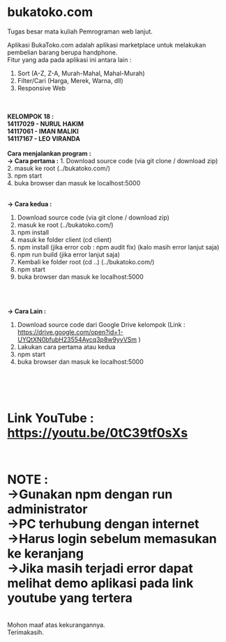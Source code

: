 # bukatoko.com
Tugas besar mata kuliah Pemrograman web lanjut.

Aplikasi BukaToko.com adalah aplikasi marketplace untuk melakukan pembelian barang berupa handphone. 
<br>Fitur yang ada pada aplikasi ini antara lain : <br>
  1. Sort (A-Z, Z-A, Murah-Mahal, Mahal-Murah) <br>
  2. Filter/Cari (Harga, Merek, Warna, dll) <br>
  3. Responsive Web
<br>
<br><b>KELOMPOK 18 : <br>
  14117029 - NURUL HAKIM <br>
  14117061 - IMAN MALIKI <br>
  14117167 - LEO VIRANDA <br>
</b>
<br>
<b>Cara menjalankan program :</b>
<br><b>-> Cara pertama :</b>
  1. Download source code (via git clone / download zip)<br>
  2. masuk ke root (../bukatoko.com/)<br>
  3. npm start<br>
  4. buka browser dan masuk ke localhost:5000<br>
  
<br><b>-> Cara kedua :</b>
  1. Download source code (via git clone / download zip)<br>
  2. masuk ke root (../bukatoko.com/)<br>
  3. npm install<br>
  4. masuk ke folder client (cd client)<br>
  5. npm install (jika error cob : npm audit fix) (kalo masih error lanjut saja) <br>
  6. npm run build (jika error lanjut saja)<br>
  7. Kembali ke folder root (cd ..) (../bukatoko.com/)<br>
  8. npm start<br>
  9. buka browser dan masuk ke localhost:5000<br>
<br>

<br><b>-> Cara Lain :</b>
  1. Download source code dari Google Drive kelompok (Link : https://drive.google.com/open?id=1-UYQtXN0bfubH23554Aycq3p8w9yyVSm )<br>
  2. Lakukan cara pertama atau kedua <br>
  3. npm start<br>
  4. buka browser dan masuk ke localhost:5000<br>
<br>

<br>Link YouTube : https://youtu.be/0tC39tf0sXs
  <br>
===================================================================================================
<br><b>NOTE : </b>
  <br>->Gunakan npm dengan run administrator
  <br>->PC terhubung dengan internet
  <br>->Harus login sebelum memasukan ke keranjang
  <br>->Jika masih terjadi error dapat melihat demo aplikasi pada link youtube yang tertera
<br>
===================================================================================================

<br> Mohon maaf atas kekurangannya.
<br> Terimakasih.
